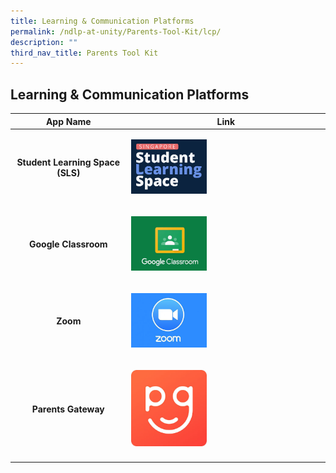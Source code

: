```yaml
---
title: Learning & Communication Platforms
permalink: /ndlp-at-unity/Parents-Tool-Kit/lcp/
description: ""
third_nav_title: Parents Tool Kit
---
```

## Learning & Communication Platforms

| App Name | Link |
|:---:|---|
| **Student Learning Space (SLS)** | <p><a href="https://vle.learning.moe.edu.sg/login"><img style="width:40%" src="/images/SLS.jpg"></a></p> |
| **Google Classroom** | <p><a href="https://classroom.google.com/u/0/"><img style="width:40%" src="/images/google-classroom.jpg"></a></p> |
| **Zoom** | <p><a href="https://zoom.us/"><img style="width:40%" src="/images/zoom.jpg"></a></p> |
| **Parents Gateway** | <p><a href="https://www.ezhishi.net/CKPSebook2022/"><img style="width:40%" src="/images/parentgateway.jpg"></a></p> |
|  |  |
